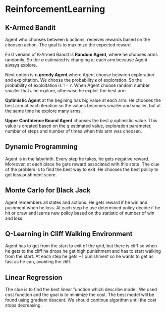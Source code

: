 # ReinforcementLearning

## K-Armed Bandit
Agent who chooses between $k$ actions, receives rewards  based on the choosen action. The goal is to maximize the expected reward. 

First version of K-Armed Bandit is **Random Agent**, where he chooses arms randomly. So the $q$ estimated is changing at each arm because Agent always explore.

Next option is **$\epsilon$-greedy Agent** where Agent choose between exploration and exploitation.
We choose the probability $\epsilon$ of exploration. So the probability of exploitation is $1-\epsilon$.
When Agent choose random number smaller that $\epsilon$ he explore, otherwise he exploit the best arm.

**Optimistic Agent** at the begining has big value at each arm. He chooses the best arm at each iteration so the values becomes smaller and smaller, but at the same time he explore many arms.

**Upper Confidence Bound Agent** chooses the best $q$ optimistic value. This value is created based on the $q$ estimated value, exploration parameter, number of steps and number of times when this arm was choosen.

## Dynamic Programming
Agent is in the labyrinth. Every step he takes, he gets negative reward. Moreover, at each place he gets reward associated with this state. The clue of the problem is to find the best way to exit. He chooses the best policy to get less pushment score.


## Monte Carlo for Black Jack
Agent remembers all states and actions. He gets reward if he win and pushment when he loss. At each step he use determined policy decide if he hit or draw and learns new policy based on the statistic of number of win and loss. 

## Q-Learning in Cliff Walking Environment
Agent has to get from the start to exit of the grid, but there is cliff so when he gets to the cliff he drops he get high punishment and has to start walking from the start. At each step he gets $-1$ punishment so he wants to get as fast as he can, avoiding the cliff. 

## Linear Regression
The clue is to find the best linear function which describe model. We used cost function and the goal is to minimize the cost. The best model will be found using gradient descent. We should continue algorithm until the cost stops decreasing.
